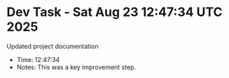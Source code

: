 # Dev Task - Sat Aug 23 12:47:34 UTC 2025
Updated project documentation
- Time: 12:47:34
- Notes: This was a key improvement step.
